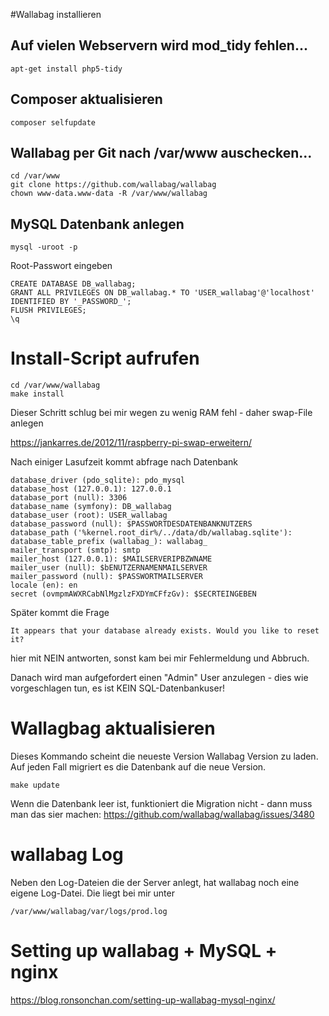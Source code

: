 #Wallabag installieren

## Auf vielen Webservern wird mod_tidy fehlen...
    apt-get install php5-tidy

## Composer aktualisieren

    composer selfupdate    

## Wallabag per Git nach /var/www auschecken...
    cd /var/www
    git clone https://github.com/wallabag/wallabag
    chown www-data.www-data -R /var/www/wallabag

## MySQL Datenbank anlegen

    mysql -uroot -p

Root-Passwort eingeben


    CREATE DATABASE DB_wallabag;
    GRANT ALL PRIVILEGES ON DB_wallabag.* TO 'USER_wallabag'@'localhost' IDENTIFIED BY '_PASSWORD_';
    FLUSH PRIVILEGES;
    \q

# Install-Script aufrufen

    cd /var/www/wallabag
    make install

Dieser Schritt schlug bei mir wegen zu wenig RAM fehl - daher swap-File anlegen

https://jankarres.de/2012/11/raspberry-pi-swap-erweitern/

Nach einiger Lasufzeit kommt abfrage nach Datenbank

    database_driver (pdo_sqlite): pdo_mysql
    database_host (127.0.0.1): 127.0.0.1
    database_port (null): 3306
    database_name (symfony): DB_wallabag
    database_user (root): USER_wallabag
    database_password (null): $PASSWORTDESDATENBANKNUTZERS
    database_path ('%kernel.root_dir%/../data/db/wallabag.sqlite'):
    database_table_prefix (wallabag_): wallabag_
    mailer_transport (smtp): smtp
    mailer_host (127.0.0.1): $MAILSERVERIPBZWNAME
    mailer_user (null): $bENUTZERNAMENMAILSERVER
    mailer_password (null): $PASSWORTMAILSERVER
    locale (en): en
    secret (ovmpmAWXRCabNlMgzlzFXDYmCFfzGv): $SECRTEINGEBEN

Später kommt die Frage

    It appears that your database already exists. Would you like to reset it?

hier mit NEIN antworten, sonst kam bei mir Fehlermeldung und Abbruch. 

Danach wird man aufgefordert einen "Admin" User anzulegen - dies wie vorgeschlagen tun, es ist KEIN SQL-Datenbankuser!

# Wallagbag aktualisieren

Dieses Kommando scheint die neueste Version Wallabag Version zu laden.
Auf jeden Fall migriert es die Datenbank auf die neue Version.

    make update

Wenn die Datenbank leer ist, funktioniert die Migration nicht - dann muss man das sier machen:
https://github.com/wallabag/wallabag/issues/3480

# wallabag Log
Neben den Log-Dateien die der Server anlegt, hat wallabag noch eine eigene Log-Datei.
Die liegt bei mir unter

    /var/www/wallabag/var/logs/prod.log


# Setting up wallabag + MySQL + nginx

https://blog.ronsonchan.com/setting-up-wallabag-mysql-nginx/
